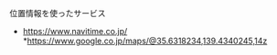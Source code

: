 位置情報を使ったサービス
* https://www.navitime.co.jp/
*https://www.google.co.jp/maps/@35.6318234,139.4340245,14z
